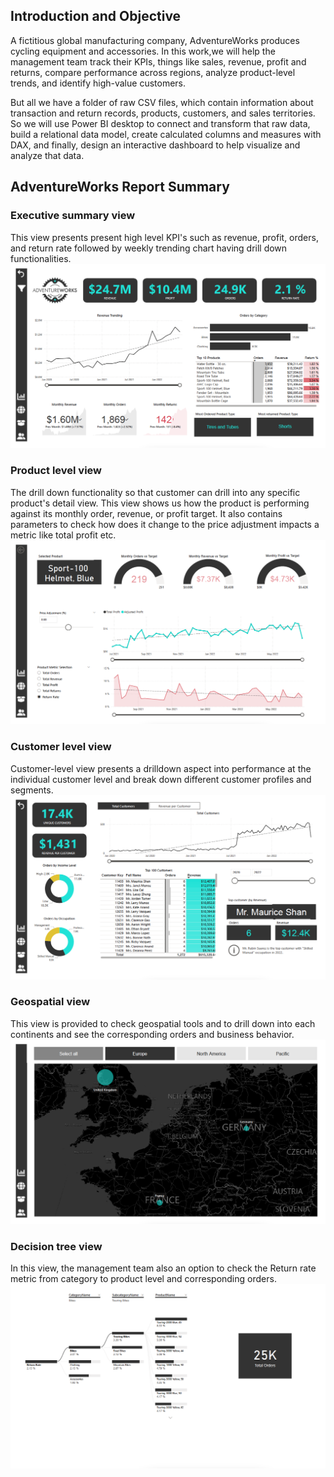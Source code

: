 ## Introduction and Objective 
A fictitious global manufacturing company, AdventureWorks produces cycling equipment and accessories.
In this work,we will help the management team track their KPIs, things like sales, revenue, profit and returns, compare performance across regions, analyze product-level trends, and identify high-value customers.

But all we have a folder of raw CSV files, which contain information about transaction and return records, products, customers, and sales territories. So we will use Power BI desktop to connect and transform that raw data, build a relational data model, create calculated columns and measures with DAX, and finally, design an interactive dashboard to help visualize and analyze that data.

## AdventureWorks Report Summary
### Executive summary view
This view presents present high level KPI's such as revenue, profit, orders, and return rate followed by weekly trending chart having drill down functionalities.
![Image](./images/exec_summary.png)

### Product level view
The drill down functionality so that customer can drill into any specific product's detail view. This view shows us how the product is performing against its monthly order, revenue, or profit target. It also contains parameters to check how does it change to the price adjustment impacts a metric like total profit etc.
![Image](./images/product_summary.png)

### Customer level view
Customer-level view presents a drilldown aspect into performance at the individual customer level and break down different customer profiles and segments.
![Image](./images/customer_summary.png)

### Geospatial view
This view is provided to check geospatial tools and to drill down into each continents and see the corresponding orders and business behavior. 
![Image](./images/geo_summary.png)

### Decision tree view
In this view, the management team also an option to check the Return rate metric from category to product level and corresponding orders.
![Image](./images/return_tree.png)
